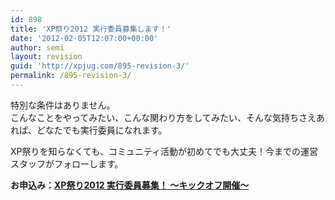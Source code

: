 ```yaml
---
id: 898
title: 'XP祭り2012 実行委員募集します！'
date: '2012-02-05T12:07:00+00:00'
author: semi
layout: revision
guid: 'http://xpjug.com/895-revision-3/'
permalink: /895-revision-3/
---
```


特別な条件はありません。  
こんなことをやってみたい、こんな関わり方をしてみたい、そんな気持ちさえあれば、どなたでも実行委員になれます。

XP祭りを知らなくても、コミュニティ活動が初めてでも大丈夫！今までの運営スタッフがフォローします。  
   
**お申込み：[XP祭り2012 実行委員募集！ 〜キックオフ開催〜](http://kokucheese.com/event/index/27472/)**
